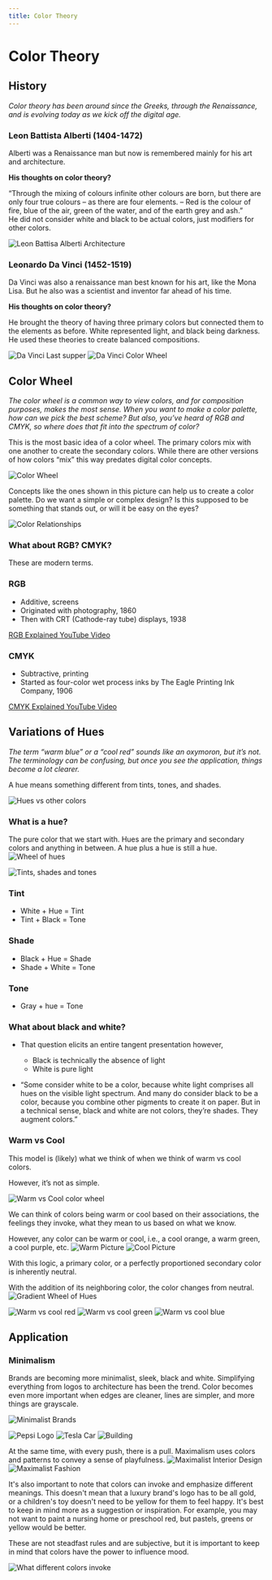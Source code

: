 ```yaml
---
title: Color Theory
---
```



# Color Theory


## History
*Color theory has been around since the Greeks, through the Renaissance, and is evolving today as we kick off the digital age.*


### Leon Battista Alberti (1404-1472)
Alberti was a Renaissance man but now is remembered mainly for his art and architecture.

**His thoughts on color theory?**

“Through the mixing of colours infinite other colours are born, but there are only four true colours – as there are four elements. – Red is the colour of fire, blue of the air, green of the water, and of the earth grey and ash.”  
He did not consider white and black to be actual colors, just modifiers for other colors.

![Leon Battisa Alberti Architecture](/images/digital-media/color-theory/CT-LBA.jpg)


### Leonardo Da Vinci (1452-1519)
Da Vinci was also a renaissance man best known for his art, like the Mona Lisa. But he also was a scientist and inventor far ahead of his time.
 

**His thoughts on color theory?**

He brought the theory of having three primary colors but connected them to the elements as before. White represented light, and black being darkness. He used these theories to create balanced compositions.


![Da Vinci Last supper](/images/digital-media/color-theory/CT-LDV.jpg)
![Da Vinci Color Wheel](/images/digital-media/color-theory/CT-LDV2.jpg)


## Color Wheel
*The color wheel is a common way to view colors, and for composition purposes, makes the most sense. When you want to make a color palette, how can we pick the best scheme? But also, you’ve heard of RGB and CMYK, so where does that fit into the spectrum of color?*


This is the most basic idea of a color wheel. The primary colors mix with one another to create the secondary colors. While there are other versions of how colors “mix” this way predates digital color concepts.

![Color Wheel](/images/digital-media/color-theory/color-theory/CT-ColorWheelLabeled.jpg)

Concepts like the ones shown in this picture can help us to create a color palette. Do we want a simple or complex design? Is this supposed to be something that stands out, or will it be easy on the eyes?

![Color Relationships](/images/digital-media/color-theory/CT-ColorRelationships.jpg)


### What about RGB? CMYK?
These are modern terms.

### RGB
- Additive, screens
- Originated with photography, 1860
- Then with CRT (Cathode-ray tube) displays, 1938

[RGB Explained YouTube Video](https://www.youtube.com/watch?v=lL0pxSslCzo)

### CMYK
- Subtractive, printing
- Started as four-color wet process inks by The Eagle Printing Ink Company, 1906


[CMYK Explained YouTube Video](https://www.youtube.com/watch?v=ygUchcpRNyk)

## Variations of Hues
*The term “warm blue” or a “cool red” sounds like an oxymoron, but it’s not. The terminology can be confusing, but once you see the application, things become a lot clearer.*

A hue means something different from tints, tones, and shades. 

![Hues vs other colors](/images/digital-media/color-theory/CT-HueTintsEtcWheel.jpg)

### What is a hue?
The pure color that we start with. Hues are the primary and secondary colors and anything in between. A hue plus a hue is still a hue.
![Wheel of hues](/images/digital-media/color-theory/CT-Hue.jpg)

![Tints, shades and tones](/images/digital-media/color-theory/CT-TintsTones.jpg)

### Tint
- White + Hue = Tint
- Tint + Black = Tone

### Shade
- Black + Hue = Shade
- Shade + White = Tone
### Tone
- Gray + hue = Tone

### What about black and white?
- That question elicits an entire tangent presentation however,
	- Black is technically the absence of light
	- White is pure light

- “Some consider white to be a color, because white light comprises all hues on the visible light spectrum. And many do consider black to be a color, because you combine other pigments to create it on paper. But in a technical sense, black and white are not colors, they’re shades. They augment colors.”

### Warm vs Cool
This model is (likely) what we think of when we think of warm vs cool colors.

However, it’s not as simple.

![Warm vs Cool color wheel](/images/digital-media/color-theory/CT-WarmCoolWheel.jpg)


We can think of colors being warm or cool based on their associations, the feelings they invoke, what they mean to us based on what we know.

However, any color can be warm or cool, i.e., a cool orange, a warm green, a cool purple, etc.
![Warm Picture](/images/digital-media/color-theory/CT-warmPic.jpg)
![Cool Picture](/images/digital-media/color-theory/CT-CoolPic.jpg)

With this logic, a primary color, or a perfectly proportioned secondary color is inherently neutral.

With the addition of its neighboring color, the color changes from neutral.
![Gradient Wheel of Hues](/images/digital-media/color-theory/CT-WheelGradient.jpg)

![Warm vs cool red](/images/digital-media/color-theory/CT-WCRed.png)
![Warm vs cool green](/images/digital-media/color-theory/CT-WCGreen.png)
![Warm vs cool blue](/images/digital-media/color-theory/CT-WCBlue.png)


## Application

### Minimalism
Brands are becoming more minimalist, sleek, black and white. Simplifying everything from logos to architecture has been the trend. Color becomes even more important when edges are cleaner, lines are simpler, and more things are grayscale.

![Minimalist Brands](/images/digital-media/color-theory/CT-Minimalism.jpg)

![Pepsi Logo](/images/digital-media/color-theory/CT-PepsiLogo.jpg)
![Tesla Car](/images/digital-media/color-theory/CT-Tesla.jpg)
![Building](/images/digital-media/color-theory/CT-House.jpg)


At the same time, with every push, there is a pull. Maximalism uses colors and patterns to convey a sense of playfulness.
![Maximalist Interior Design](/images/digital-media/color-theory/CT-MaxInt.png)
![Maximalist Fashion](/images/digital-media/color-theory/CT-MaxFash.png)


It's also important to note that colors can invoke and emphasize different meanings. This doesn't mean that a luxury brand's logo has to be all gold, or a children's toy doesn't need to be yellow for them to feel happy. It's best to keep in mind more as a suggestion or inspiration. For example, you may not want to paint a nursing home or preschool red, but pastels, greens or yellow would be better. 

These are not steadfast rules and are subjective, but it is important to keep in mind that colors have the power to influence mood.

![What different colors invoke](/images/digital-media/color-theory/CT-ColorEnvokes.png)